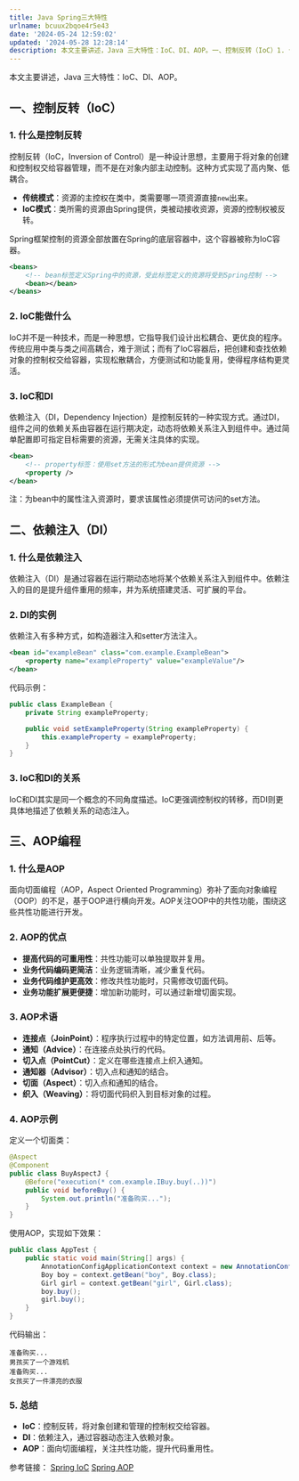 ```yaml
---
title: Java Spring三大特性
urlname: bcuux2bqoe4r5e43
date: '2024-05-24 12:59:02'
updated: '2024-05-28 12:28:14'
description: 本文主要讲述，Java 三大特性：IoC、DI、AOP。一、控制反转（IoC）1. 什么是控制反转控制反转（IoC，Inversion of Control）是一种设计思想，主要用于将对象的创建和控制权交给容器管理，而不是在对象内部主动控制。这种方式实现了高内聚、低耦合。传统模式：资源的主控权...
---
```

本文主要讲述，Java 三大特性：IoC、DI、AOP。
## 一、控制反转（IoC）

### 1. 什么是控制反转

控制反转（IoC，Inversion of Control）是一种设计思想，主要用于将对象的创建和控制权交给容器管理，而不是在对象内部主动控制。这种方式实现了高内聚、低耦合。

- **传统模式**：资源的主控权在类中，类需要哪一项资源直接`new`出来。
- **IoC模式**：类所需的资源由Spring提供，类被动接收资源，资源的控制权被反转。

Spring框架控制的资源全部放置在Spring的底层容器中，这个容器被称为IoC容器。

```xml
<beans>
    <!-- bean标签定义Spring中的资源，受此标签定义的资源将受到Spring控制 -->
    <bean></bean>
</beans>
```

### 2. IoC能做什么

IoC并不是一种技术，而是一种思想，它指导我们设计出松耦合、更优良的程序。传统应用中类与类之间高耦合，难于测试；而有了IoC容器后，把创建和查找依赖对象的控制权交给容器，实现松散耦合，方便测试和功能复用，使得程序结构更灵活。

### 3. IoC和DI

依赖注入（DI，Dependency Injection）是控制反转的一种实现方式。通过DI，组件之间的依赖关系由容器在运行期决定，动态将依赖关系注入到组件中。通过简单配置即可指定目标需要的资源，无需关注具体的实现。

```xml
<bean>
    <!-- property标签：使用set方法的形式为bean提供资源 -->
    <property />
</bean>
```

注：为bean中的属性注入资源时，要求该属性必须提供可访问的set方法。

## 二、依赖注入（DI）

### 1. 什么是依赖注入

依赖注入（DI）是通过容器在运行期动态地将某个依赖关系注入到组件中。依赖注入的目的是提升组件重用的频率，并为系统搭建灵活、可扩展的平台。

### 2. DI的实例

依赖注入有多种方式，如构造器注入和setter方法注入。

```xml
<bean id="exampleBean" class="com.example.ExampleBean">
    <property name="exampleProperty" value="exampleValue"/>
</bean>
```

代码示例：

```java
public class ExampleBean {
    private String exampleProperty;

    public void setExampleProperty(String exampleProperty) {
        this.exampleProperty = exampleProperty;
    }
}
```

### 3. IoC和DI的关系

IoC和DI其实是同一个概念的不同角度描述。IoC更强调控制权的转移，而DI则更具体地描述了依赖关系的动态注入。

## 三、AOP编程

### 1. 什么是AOP

面向切面编程（AOP，Aspect Oriented Programming）弥补了面向对象编程（OOP）的不足，基于OOP进行横向开发。AOP关注OOP中的共性功能，围绕这些共性功能进行开发。

### 2. AOP的优点

- **提高代码的可重用性**：共性功能可以单独提取并复用。
- **业务代码编码更简洁**：业务逻辑清晰，减少重复代码。
- **业务代码维护更高效**：修改共性功能时，只需修改切面代码。
- **业务功能扩展更便捷**：增加新功能时，可以通过新增切面实现。

### 3. AOP术语

- **连接点（JoinPoint）**：程序执行过程中的特定位置，如方法调用前、后等。
- **通知（Advice）**：在连接点处执行的代码。
- **切入点（PointCut）**：定义在哪些连接点上织入通知。
- **通知器（Advisor）**：切入点和通知的结合。
- **切面（Aspect）**：切入点和通知的结合。
- **织入（Weaving）**：将切面代码织入到目标对象的过程。

### 4. AOP示例

定义一个切面类：

```java
@Aspect
@Component
public class BuyAspectJ {
    @Before("execution(* com.example.IBuy.buy(..))")
    public void beforeBuy() {
        System.out.println("准备购买...");
    }
}
```

使用AOP，实现如下效果：

```java
public class AppTest {
    public static void main(String[] args) {
        AnnotationConfigApplicationContext context = new AnnotationConfigApplicationContext(AppConfig.class);
        Boy boy = context.getBean("boy", Boy.class);
        Girl girl = context.getBean("girl", Girl.class);
        boy.buy();
        girl.buy();
    }
}
```

代码输出：

```
准备购买...
男孩买了一个游戏机
准备购买...
女孩买了一件漂亮的衣服
```

### 5. 总结

- **IoC**：控制反转，将对象创建和管理的控制权交给容器。
- **DI**：依赖注入，通过容器动态注入依赖对象。
- **AOP**：面向切面编程，关注共性功能，提升代码重用性。

参考链接：
[Spring IoC](https://docs.spring.io/spring-framework/docs/current/reference/html/core.html#beans)
[Spring AOP](https://docs.spring.io/spring-framework/docs/current/reference/html/core.html#aop)
